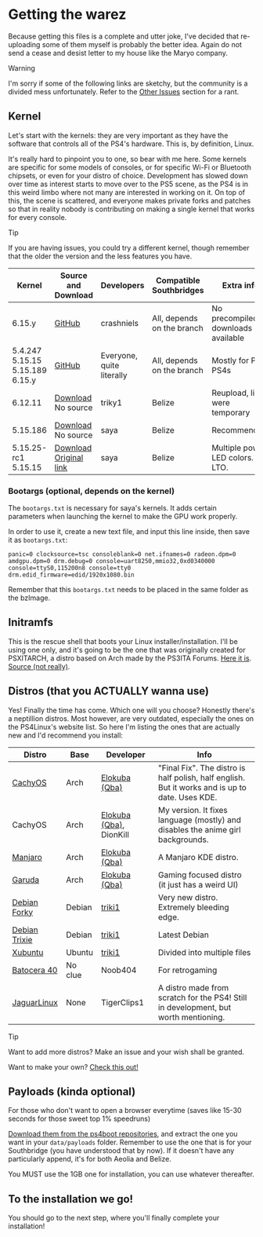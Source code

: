 # Getting the warez
Because getting this files is a complete and utter joke, I've decided that re-uploading some of them myself is probably the better idea. Again do not send a cease and desist letter to my house like the Maryo company.

> [!WARNING]
> I'm sorry if some of the following links are sketchy, but the community is a divided mess unfortunately. Refer to the [Other Issues](issues.md#other-issues) section for a rant.
## Kernel
Let's start with the kernels: they are very important as they have the software that controls all of the PS4's hardware. This is, by definition, Linux.

It's really hard to pinpoint you to one, so bear with me here. Some kernels are specific for some models of consoles, or for specific Wi-Fi or Bluetooth chipsets, or even for your distro of choice.
Development has slowed down over time as interest starts to move over to the PS5 scene, as the PS4 is in this weird limbo where not many are interested in working on it. On top of this, the scene is scattered, and everyone makes private forks and patches so that in reality nobody is contributing on making a single kernel that works for every console.

> [!TIP]
> If you are having issues, you could try a different kernel, though remember that the older the version and the less features you have.

| Kernel                                   | Source and Download                                                                                                                                                                                                           | Developers                | Compatible Southbridges    | Extra info                         |
| ---------------------------------------- | ----------------------------------------------------------------------------------------------------------------------------------------------------------------------------------------------------------------------------- | ------------------------- | -------------------------- | ---------------------------------- |
| 6.15.y                                   | [GitHub](https://github.com/crashniels/linux)                                                                                                                                                                                 | crashniels                | All, depends on the branch | No precompiled downloads available |
| 5.4.247<br>5.15.15<br>5.15.189<br>6.15.y | [GitHub](https://github.com/feeRnt/ps4-linux-12xx)                                                                                                                                                                            | Everyone, quite literally | All, depends on the branch | Mostly for Phat PS4s               |
| 6.12.11                                  | [Download](https://github.com/DionKill/ps4-linux-tutorial/blob/main/PS4%20Linux/kernels/bz-6.12.11.tar.xz)<br>No source                                                                                                       | triky1                    | Belize                     | Reupload, links were temporary     |
| 5.15.186                                 | [Download](https://github.com/DionKill/ps4-linux-tutorial/blob/main/PS4%20Linux/kernels/5.15.186.src-KHEOPS_V2.1-FullLTO-belize-zram.tar.gz)<br>No source                                                                     | saya                      | Belize                     | Recommended.                       |
| 5.15.25-rc1<br>5.15.15                   | [Download](https://github.com/DionKill/ps4-linux-tutorial/blob/main/PS4%20Linux/kernels/5.15.25-rc1_belize_ThinLTO_Led_LAVANDE_Debian-Trixie_LLVM_19.1.2.zip)<br>[Original link](https://www.youtube.com/watch?v=mpcE9LLS59k) | saya                      | Belize                     | Multiple power LED colors. LTO.    |
### Bootargs (optional, depends on the kernel)
The `bootargs.txt` is necessary for saya's kernels. It adds certain parameters when launching the kernel to make the GPU work properly.

In order to use it, create a new text file, and input this line inside, then save it as `bootargs.txt`:
```
panic=0 clocksource=tsc consoleblank=0 net.ifnames=0 radeon.dpm=0 amdgpu.dpm=0 drm.debug=0 console=uart8250,mmio32,0xd0340000 console=ttyS0,115200n8 console=tty0 drm.edid_firmware=edid/1920x1080.bin 
```

Remember that this `bootargs.txt` needs to be placed in the same folder as the bzImage.
## Initramfs
This is the rescue shell that boots your Linux installer/installation. I'll be using one only, and it's going to be the one that was originally created for PSXITARCH, a distro based on Arch made by the PS3ITA Forums. [Here it is](https://github.com/DionKill/ps4-linux-tutorial/blob/main/PS4%20Linux/initramfs.zip). [Source (not really)](https://bitbucket.org/piotrkarbowski/better-initramfs/src/master/).

## Distros (that you ACTUALLY wanna use)
Yes! Finally the time has come. Which one will you choose?
Honestly there's a neptillion distros. Most however, are very outdated, especially the ones on the PS4Linux's website list.
So here I'm listing the ones that are actually new and I'd recommend you install:

| Distro                                                                                           | Base    | Developer                                                                           | Info                                                                                            |
| ------------------------------------------------------------------------------------------------ | ------- | ----------------------------------------------------------------------------------- | ----------------------------------------------------------------------------------------------- |
| [CachyOS](https://ps4linux.com/forums/d/347-linux-pack-cachyos-final-fix-biglinux-and-other-fix) | Arch    | [Elokuba (Qba)](https://www.youtube.com/channel/UCU-eXjZ7Ud0k2wC_14mqdOw)           | "Final Fix". The distro is half polish, half english. But it works and is up to date. Uses KDE. |
| CachyOS                                                                                          | Arch    | [Elokuba (Qba)](https://www.youtube.com/channel/UCU-eXjZ7Ud0k2wC_14mqdOw), DionKill | My version. It fixes language (mostly) and disables the anime girl backgrounds.                 |
| [Manjaro](https://ps4linux.com/forums/d/342-manjaro-from-scratch)                                | Arch    | [Elokuba (Qba)](https://www.youtube.com/channel/UCU-eXjZ7Ud0k2wC_14mqdOw)           | A Manjaro KDE distro.                                                                           |
| [Garuda](https://ps4linux.com/forums/d/334-garuda-linux-ext4-rc1-yakuza)                         | Arch    | [Elokuba (Qba)](https://www.youtube.com/channel/UCU-eXjZ7Ud0k2wC_14mqdOw)           | Gaming focused distro (it just has a weird UI)                                                  |
| [Debian Forky](https://ps4linux.com/forums/d/373-debian-forky-sid/3)                             | Debian  | [triki1](https://ps4linux.com/forums/u/triki1)                                      | Very new distro. Extremely bleeding edge.                                                       |
| [Debian Trixie](https://ps4linux.com/forums/d/369-debien-trixie-full-update-mesa-2520-devel/13)  | Debian  | [triki1](https://ps4linux.com/forums/u/triki1)                                      | Latest Debian                                                                                   |
| [Xubuntu](https://ps4linux.com/forums/d/337-xubuntu-2504-final-release)                          | Ubuntu  | [triki1](https://ps4linux.com/forums/u/triki1)                                      | Divided into multiple files                                                                     |
| [Batocera 40](https://ps4linux.com/forums/d/252-batocera-40-for-ps4-installation-setup-tutorial) | No clue | Noob404                                                                             | For retrogaming                                                                                 |
| [JaguarLinux](https://github.com/Jaguarlinux)                                                    | None    | TigerClips1                                                                         | A distro made from scratch for the PS4! Still in development, but worth mentioning.             |

>[!TIP]
>Want to add more distros? Make an issue and your wish shall be granted.
>
>Want to make your own? [Check this out!](https://ps4linux.com/make-ps4-linux-distro/)

## Payloads (kinda optional)
For those who don't want to open a browser everytime (saves like 15-30 seconds for those sweet top 1% speedruns)

[Download them from the ps4boot repositories](https://github.com/ps4boot/ps4-linux-payloads), and extract the one you want in your `data/payloads` folder. Remember to use the one that is for your Southbridge (you have understood that by now).
If it doesn't have any particularly append, it's for both Aeolia and Belize.

You MUST use the 1GB one for installation, you can use whatever thereafter.

## To the installation we go!

You should go to the next step, where you'll finally complete your installation!